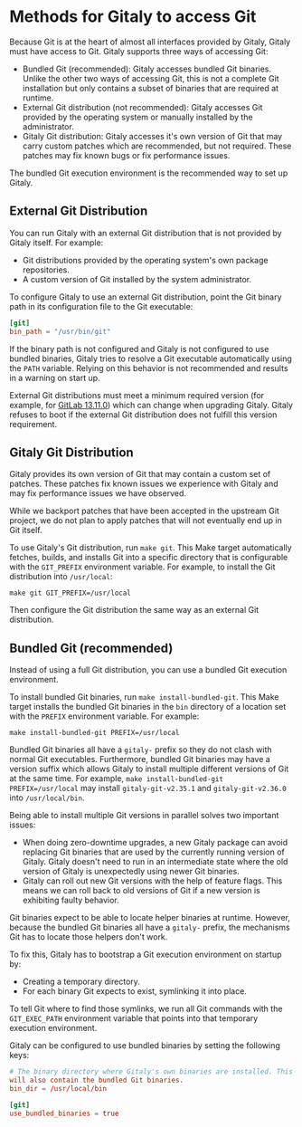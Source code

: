 # Methods for Gitaly to access Git

Because Git is at the heart of almost all interfaces provided by Gitaly, Gitaly
must have access to Git. Gitaly supports three ways of accessing Git:

- Bundled Git (recommended): Gitaly accesses bundled Git binaries. Unlike the
  other two ways of accessing Git, this is not a complete Git installation but
  only contains a subset of binaries that are required at runtime.
- External Git distribution (not recommended): Gitaly accesses Git provided by
  the operating system or manually installed by the administrator.
- Gitaly Git distribution: Gitaly accesses it's own version of Git that may
  carry custom patches which are recommended, but not required. These patches
  may fix known bugs or fix performance issues.

The bundled Git execution environment is the recommended way to set up Gitaly.

## External Git Distribution

You can run Gitaly with an external Git distribution that is not provided by
Gitaly itself. For example:

- Git distributions provided by the operating system's own package repositories.
- A custom version of Git installed by the system administrator.

To configure Gitaly to use an external Git distribution, point the Git binary
path in its configuration file to the Git executable:

```toml
[git]
bin_path = "/usr/bin/git"
```

If the binary path is not configured and Gitaly is not configured to use bundled
binaries, Gitaly tries to resolve a Git executable automatically using the
`PATH` variable. Relying on this behavior is not recommended and results in a
warning on start up.

External Git distributions must meet a minimum required version (for example,
for [GitLab 13.11.0](https://docs.gitlab.com/ee/update/#13110)) which can change
when upgrading Gitaly. Gitaly refuses to boot if the external Git distribution
does not fulfill this version requirement.

## Gitaly Git Distribution

Gitaly provides its own version of Git that may contain a custom set of patches.
These patches fix known issues we experience with Gitaly and may fix performance
issues we have observed.

While we backport patches that have been accepted in the upstream Git project,
we do not plan to apply patches that will not eventually end up in Git itself.

To use Gitaly's Git distribution, run `make git`. This Make target automatically
fetches, builds, and installs Git into a specific directory that is configurable
with the `GIT_PREFIX` environment variable. For example, to install the Git
distribution into `/usr/local`:

```shell
make git GIT_PREFIX=/usr/local
```

Then configure the Git distribution the same way as an external Git
distribution.

## Bundled Git (recommended)

Instead of using a full Git distribution, you can use a bundled Git execution
environment.

To install bundled Git binaries, run `make install-bundled-git`. This Make
target installs the bundled Git binaries in the `bin` directory of a location
set with the `PREFIX` environment variable. For example:

```shell
make install-bundled-git PREFIX=/usr/local
```

Bundled Git binaries all have a `gitaly-` prefix so they do not clash with
normal Git executables. Furthermore, bundled Git binaries may have a version
suffix which allows Gitaly to install multiple different versions of Git at the
same time. For example, `make install-bundled-git PREFIX=/usr/local` may install
`gitaly-git-v2.35.1` and `gitaly-git-v2.36.0` into `/usr/local/bin`.

Being able to install multiple Git versions in parallel solves two important
issues:

- When doing zero-downtime upgrades, a new Gitaly package can avoid replacing
  Git binaries that are used by the currently running version of Gitaly. Gitaly
  doesn't need to run in an intermediate state where the old version of Gitaly
  is unexpectedly using newer Git binaries.
- Gitaly can roll out new Git versions with the help of feature flags. This
  means we can roll back to old versions of Git if a new version is exhibiting
  faulty behavior.

Git binaries expect to be able to locate helper binaries at runtime. However,
because the bundled Git binaries all have a `gitaly-` prefix, the mechanisms Git
has to locate those helpers don't work.

To fix this, Gitaly has to bootstrap a Git execution environment on startup by:

- Creating a temporary directory.
- For each binary Git expects to exist, symlinking it into place.

To tell Git where to find those symlinks, we run all Git commands with the
`GIT_EXEC_PATH` environment variable that points into that temporary execution
environment.

Gitaly can be configured to use bundled binaries by setting the following keys:


```toml
# The binary directory where Gitaly's own binaries are installed. This directory
will also contain the bundled Git binaries.
bin_dir = /usr/local/bin

[git]
use_bundled_binaries = true
```
